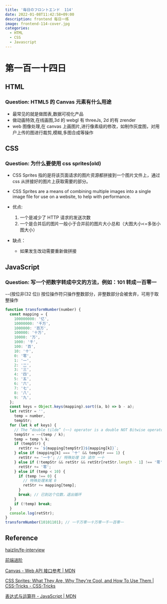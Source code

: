 ```yaml
---
title: '毎日のフロントエンド  114'
date: 2022-01-08T11:42:58+09:00
description: frontend 每日一练
image: frontend-114-cover.jpg
categories:
  - HTML
  - CSS
  - Javascript
---
```


# 第一百一十四日

## HTML

### **Question:** HTML5 的 Canvas 元素有什么用途

- 最常见的就是做图表,数据可视化产品
- 做动画特效,在线画图,3d 的 webgl 有 threeJs, 2d 的有 zrender
- web 图像处理,在 canvas 上画图片,进行像素级的修改，如制作灰度图，对用户上传的图进行裁剪,模糊,多图合成等操作

## CSS

### **Question:** 为什么要使用 css sprites(old)

- CSS Sprites 指的是将该页面请求的图片资源都拼接到一个图片文件上，通过 css 从拼接好的图片上获取需要的部分。
- CSS Sprites are a means of combining multiple images into a single image file for use on a website, to help with performance.

- 优点:
  1. 一个是减少了 HTTP 请求的发送次数
  2. 一个是合并后的图片一般小于合并前的图片大小总和（大图大小<=多张小图大小）
- 缺点：
  - 如果发生改动需要重新做拼接

## JavaScript

### **Question:** 写一个把数字转成中文的方法，例如：101 转成一百零一

`~~`(按位非(32 位)) 按位操作符只操作整数部分，非整数部分会被舍弃，可用于取整操作

```js
function transformNumber(number) {
  const mapping = {
    100000000: '亿',
    10000000: '千万',
    1000000: '百万',
    100000: '十万',
    10000: '万',
    1000: '千',
    100: '百',
    10: '十',
    0: '零',
    1: '一',
    2: '二',
    3: '三',
    4: '四',
    5: '五',
    6: '六',
    7: '七',
    8: '八',
    9: '九',
  };
  const keys = Object.keys(mapping).sort((a, b) => b - a);
  let retStr = '',
    temp = number,
    tempStr;
  for (let k of keys) {
    // The “double tilde” (~~) operator is a double NOT Bitwise operator. Use it as a substitute for Math.floor(), since it’s faster.
    tempStr = ~~(temp / k);
    temp = temp % k;
    if (tempStr) {
      retStr += `${mapping[tempStr]}${mapping[k]}`;
    } else if (mapping[k] === '十' && tempStr === 1) {
      retStr += '一十'; // 特殊处理 10 读作 一十
    } else if (!tempStr && retStr && retStr[retStr.length - 1] !== '零') {
      retStr += '零';
    } else if (temp < 10) {
      if (temp !== 0) {
        // 特殊处理末尾 0
        retStr += mapping[temp];
      }
      break; // 已到达个位数，退出循环
    }
    if (!temp) break;
  }
  console.log(retStr);
}
transformNumber(10101101); // 一千万零一十万零一千一百零一
```

## Reference

[haizlin/fe-interview](https://github.com/haizlin/fe-interview)

[前端进阶](https://muyiy.cn/)

[Canvas - Web API 接口参考 | MDN](https://developer.mozilla.org/zh-CN/docs/Web/API/Canvas_API)

[CSS Sprites: What They Are, Why They're Cool, and How To Use Them | CSS-Tricks - CSS-Tricks](https://css-tricks.com/css-sprites/)

[表达式与运算符 - JavaScript | MDN](https://developer.mozilla.org/zh-CN/docs/Web/JavaScript/Guide/Expressions_and_Operators#%E4%BD%8D%E8%BF%90%E7%AE%97%E7%AC%A6)

